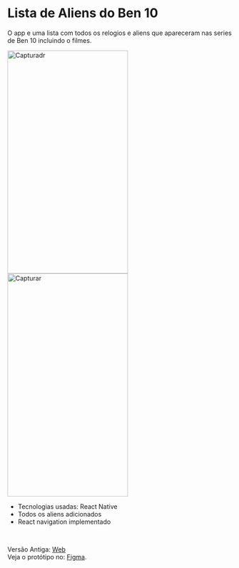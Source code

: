 # Lista de Aliens do Ben 10

O app e uma lista com todos os relogios e aliens que apareceram nas series de Ben 10 incluindo o filmes.

<img src="https://i.postimg.cc/BQkbTk5y/Capturadr.png" alt="Capturadr" width="270px" height="500px" align="center"/>
<img src="https://i.postimg.cc/Vkt6DgDN/Capturar.png" alt="Capturar" width="270px" height="500px" align="center"/>

- Tecnologias usadas: React Native
- Todos os aliens adicionados
- React navigation implementado

<br>

Versão Antiga: [Web](https://lucianoquintela.github.io/ben10-aliens)<br>
Veja o protótipo no: [Figma](https://www.figma.com/file/nnUp22Ur514kJ5YCqyGBh0/DS---Mobile?type=design&node-id=0%3A1&mode=design&t=IOe5t1KBykD3esBa-1).
